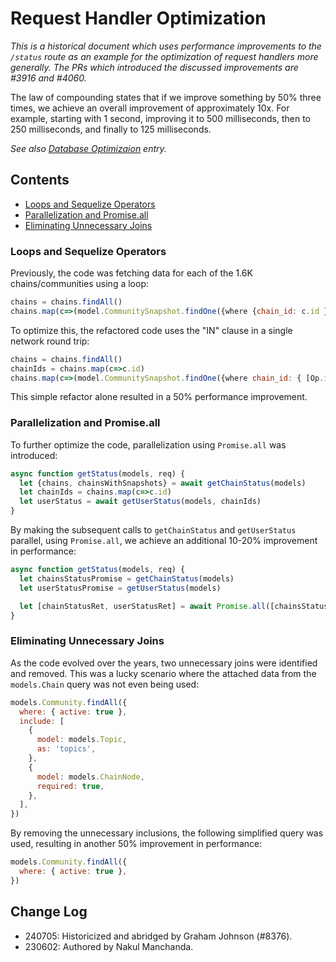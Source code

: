 # Request Handler Optimization

_This is a historical document which uses performance improvements to the `/status` route as an example for the optimization of request handlers more generally. The PRs which introduced the discussed improvements are #3916 and #4060._

The law of compounding states that if we improve something by 50% three times, we achieve an overall improvement of approximately 10x. For example, starting with 1 second, improving it to 500 milliseconds, then to 250 milliseconds, and finally to 125 milliseconds.

_See also [Database Optimizaion](./Database-Optimization.md) entry._

## Contents

- [Loops and Sequelize Operators](#loops-and-sequelize-operators)
- [Parallelization and Promise.all](#parallelization-and-promiseall)
- [Eliminating Unnecessary Joins](#eliminating-unnecessary-joins)

### Loops and Sequelize Operators

Previously, the code was fetching data for each of the 1.6K chains/communities using a loop:

```javascript
chains = chains.findAll()
chains.map(c=>(model.CommunitySnapshot.findOne({where {chain_id: c.id }})
```

To optimize this, the refactored code uses the "IN" clause in a single network round trip:

```javascript
chains = chains.findAll()
chainIds = chains.map(c=>c.id)
chains.map(c=>(model.CommunitySnapshot.findOne({where chain_id: { [Op.in]: chainsIds,},})
```

This simple refactor alone resulted in a 50% performance improvement.

### Parallelization and Promise.all

To further optimize the code, parallelization using `Promise.all` was introduced:

```js
async function getStatus(models, req) {
  let {chains, chainsWithSnapshots} = await getChainStatus(models)
  let chainIds = chains.map(c=>c.id)
  let userStatus = await getUserStatus(models, chainIds)
}
```

By making the subsequent calls to `getChainStatus` and `getUserStatus` parallel, using `Promise.all`, we achieve an additional 10-20% improvement in performance:

```js
async function getStatus(models, req) {
  let chainsStatusPromise = getChainStatus(models)
  let userStatusPromise = getUserStatus(models)

  let [chainStatusRet, userStatusRet] = await Promise.all([chainsStatusPromise, userStatusPromise])
}
```

### Eliminating Unnecessary Joins

As the code evolved over the years, two unnecessary joins were identified and removed. This was a lucky scenario where the attached data from the `models.Chain` query was not even being used:

```js
models.Community.findAll({
  where: { active: true },
  include: [
    {
      model: models.Topic,
      as: 'topics',
    },
    {
      model: models.ChainNode,
      required: true,
    },
  ],
})
```

By removing the unnecessary inclusions, the following simplified query was used, resulting in another 50% improvement in performance:

```js
models.Community.findAll({
  where: { active: true },
})
```

## Change Log

- 240705: Historicized and abridged by Graham Johnson (#8376).
- 230602: Authored by Nakul Manchanda.
